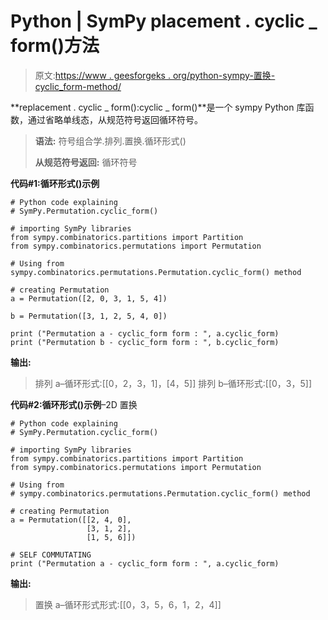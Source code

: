 # Python | SymPy placement . cyclic _ form()方法

> 原文:[https://www . geesforgeks . org/python-sympy-置换-cyclic_form-method/](https://www.geeksforgeeks.org/python-sympy-permutation-cyclic_form-method/)

**replacement . cyclic _ form():cyclic _ form()**是一个 sympy Python 库函数，通过省略单线态，从规范符号返回循环符号。

> **语法:**
> 符号组合学.排列.置换.循环形式()
> 
> **从规范符号返回:**
> 循环符号

**代码#1:循环形式()示例**

```
# Python code explaining
# SymPy.Permutation.cyclic_form()

# importing SymPy libraries
from sympy.combinatorics.partitions import Partition
from sympy.combinatorics.permutations import Permutation

# Using from sympy.combinatorics.permutations.Permutation.cyclic_form() method 

# creating Permutation
a = Permutation([2, 0, 3, 1, 5, 4])

b = Permutation([3, 1, 2, 5, 4, 0])

print ("Permutation a - cyclic_form form : ", a.cyclic_form)
print ("Permutation b - cyclic_form form : ", b.cyclic_form)
```

**输出:**

> 排列 a–循环形式:[[0，2，3，1]，[4，5]]
> 排列 b–循环形式:[[0，3，5]]

**代码#2:循环形式()示例**–2D 置换

```
# Python code explaining
# SymPy.Permutation.cyclic_form()

# importing SymPy libraries
from sympy.combinatorics.partitions import Partition
from sympy.combinatorics.permutations import Permutation

# Using from 
# sympy.combinatorics.permutations.Permutation.cyclic_form() method 

# creating Permutation
a = Permutation([[2, 4, 0], 
                 [3, 1, 2],
                 [1, 5, 6]])

# SELF COMMUTATING    
print ("Permutation a - cyclic_form form : ", a.cyclic_form)
```

**输出:**

> 置换 a–循环形式形式:[[0，3，5，6，1，2，4]]